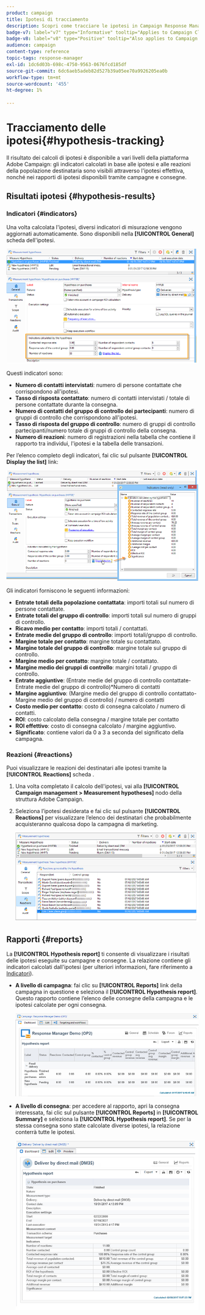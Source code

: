 ```yaml
---
product: campaign
title: Ipotesi di tracciamento
description: Scopri come tracciare le ipotesi in Campaign Response Manager
badge-v7: label="v7" type="Informative" tooltip="Applies to Campaign Classic v7"
badge-v8: label="v8" type="Positive" tooltip="Also applies to Campaign v8"
audience: campaign
content-type: reference
topic-tags: response-manager
exl-id: 1dc6d03b-698c-4750-9563-0676fcd185df
source-git-commit: 6dc6aeb5adeb82d527b39a05ee70a9926205ea0b
workflow-type: tm+mt
source-wordcount: '455'
ht-degree: 1%

---
```


# Tracciamento delle ipotesi{#hypothesis-tracking}



Il risultato dei calcoli di ipotesi è disponibile a vari livelli della piattaforma Adobe Campaign: gli indicatori calcolati in base alle ipotesi e alle reazioni della popolazione destinataria sono visibili attraverso l&#39;ipotesi effettiva, nonché nei rapporti di ipotesi disponibili tramite campagne e consegne.

## Risultati ipotesi {#hypothesis-results}

### Indicatori {#indicators}

Una volta calcolata l&#39;ipotesi, diversi indicatori di misurazione vengono aggiornati automaticamente. Sono disponibili nella **[!UICONTROL General]** scheda dell&#39;ipotesi.

![](assets/response_hypothesis_delivery_example_010.png)

Questi indicatori sono:

* **Numero di contatti intervistati**: numero di persone contattate che corrispondono all&#39;ipotesi.
* **Tasso di risposta contattato**: numero di contatti intervistati / totale di persone contattate durante la consegna.
* **Numero di contatti del gruppo di controllo dei partecipanti**: numero di gruppi di controllo che corrispondono all&#39;ipotesi.
* **Tasso di risposta del gruppo di controllo**: numero di gruppi di controllo partecipanti/numero totale di gruppi di controllo della consegna.
* **Numero di reazioni**: numero di registrazioni nella tabella che contiene il rapporto tra individui, l&#39;ipotesi e la tabella delle transazioni.

Per l’elenco completo degli indicatori, fai clic sul pulsante **[!UICONTROL Display the list]** link:

![](assets/response_hypothesis_indicators_002.png)

Gli indicatori forniscono le seguenti informazioni:

* **Entrate totali della popolazione contattata**: importi totali sul numero di persone contattate.
* **Entrate totali del gruppo di controllo**: importi totali sul numero di gruppi di controllo.
* **Ricavo medio per contatto**: importi totali / contattati.
* **Entrate medie del gruppo di controllo**: importi totali/gruppo di controllo.
* **Margine totale per contatto**: margine totale su contattato.
* **Margine totale del gruppo di controllo**: margine totale sul gruppo di controllo.
* **Margine medio per contatto**: margine totale / contattato.
* **Margine medio dei gruppi di controllo**: margini totali / gruppo di controllo.
* **Entrate aggiuntive**: (Entrate medie del gruppo di controllo contattate-Entrate medie del gruppo di controllo)&#42;Numero di contatti
* **Margine aggiuntivo**: (Margine medio del gruppo di controllo contattato-Margine medio del gruppo di controllo) / numero di contatti
* **Costo medio per contatto**: costo di consegna calcolato / numero di contatti.
* **ROI**: costo calcolato della consegna / margine totale per contatto
* **ROI effettivo**: costo di consegna calcolato / margine aggiuntivo.
* **Significato**: contiene valori da 0 a 3 a seconda del significato della campagna.

### Reazioni {#reactions}

Puoi visualizzare le reazioni dei destinatari alle ipotesi tramite la **[!UICONTROL Reactions]** scheda .

1. Una volta completato il calcolo dell&#39;ipotesi, vai alla **[!UICONTROL Campaign management > Measurement hypotheses]** nodo della struttura Adobe Campaign.
1. Seleziona l’ipotesi desiderata e fai clic sul pulsante **[!UICONTROL Reactions]** per visualizzare l’elenco dei destinatari che probabilmente acquisteranno qualcosa dopo la campagna di marketing.

   ![](assets/response_hypothesis_reactions_001.png)

## Rapporti {#reports}

La **[!UICONTROL Hypothesis report]** ti consente di visualizzare i risultati delle ipotesi eseguite su campagne e consegne. La relazione contiene gli indicatori calcolati dall&#39;ipotesi (per ulteriori informazioni, fare riferimento a [Indicatori](#indicators)).

* **A livello di campagna**: fai clic su **[!UICONTROL Reports]** link della campagna in questione e seleziona il **[!UICONTROL Hypothesis report]**. Questo rapporto contiene l’elenco delle consegne della campagna e le ipotesi calcolate per ogni consegna.

   ![](assets/response_hypothesis_campaign_report_001.png)

* **A livello di consegna**: per accedere al rapporto, apri la consegna interessata, fai clic sul pulsante **[!UICONTROL Reports]** in **[!UICONTROL Summary]** e seleziona la **[!UICONTROL Hypothesis report]**. Se per la stessa consegna sono state calcolate diverse ipotesi, la relazione conterrà tutte le ipotesi.

   ![](assets/response_hypothesis_delivery_report_001.png)
